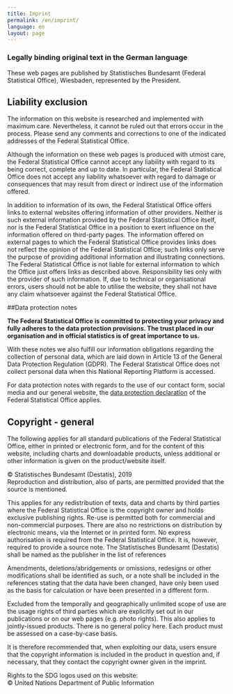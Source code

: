 ```yaml
---
title: Imprint
permalink: /en/imprint/
language: en
layout: page
---
```


### Legally binding original text in the German language

These web pages are published by Statistisches Bundesamt (Federal Statistical Office), Wiesbaden, represented by the President.

## Liability exclusion

The information on this website is researched and implemented with maximum care. Nevertheless, it cannot be ruled out that errors occur in the process. Please send any comments and corrections to one of the indicated addresses of the Federal Statistical Office.

Although the information on these web pages is produced with utmost care, the Federal Statistical Office cannot accept any liability with regard to its being correct, complete and up to date. In particular, the Federal Statistical Office does not accept any liability whatsoever with regard to damage or consequences that may result from direct or indirect use of the information offered.

In addition to information of its own, the Federal Statistical Office offers links to external websites offering information of other providers. Neither is such external information provided by the Federal Statistical Office itself, nor is the Federal Statistical Office in a position to exert influence on the information offered on third-party pages. The information offered on external pages to which the Federal Statistical Office provides links does not reflect the opinion of the Federal Statistical Office; such links only serve the purpose of providing additional information and illustrating connections. The Federal Statistical Office is not liable for external information to which the Office just offers links as described above. Responsibility lies only with the provider of such information. If, due to technical or organisational errors, users should not be able to utilise the website, they shall not have any claim whatsoever against the Federal Statistical Office.

##Data protection notes

**The Federal Statistical Office is committed to protecting your privacy and fully adheres to the data protection provisions. The trust placed in our organisation and in official statistics is of great importance to us.**

With these notes we also fulfill our information obligations regarding the collection of personal data, which are laid down in Article 13 of the General Data Protection Regulation (GDPR). The Federal Statistical Office does not collect personal data when this National Reporting Platform is accessed.

For data protection notes with regards to the use of our contact form, social media and our general website, the [data protection declaration](https://www.destatis.de/EN/Service/PrivacyPolicy/privacypolicy_node.html) of the Federal Statistical Office applies.

## Copyright - general

The following applies for all standard publications of the Federal Statistical Office, either in printed or electronic form, and for the content of this website, including charts and downloadable products, unless additional or other information is given on the product/website itself.

© Statistisches Bundesamt (Destatis), 2019 <br>
Reproduction and distribution, also of parts, are permitted provided that the source is mentioned.

This applies for any redistribution of texts, data and charts by third parties where the Federal Statistical Office is the copyright owner and holds exclusive publishing rights. Re-use is permitted both for commercial and non-commercial purposes. There are also no restrictions on distribution by electronic means, via the Internet or in printed form. No express authorisation is required from the Federal Statistical Office. It is, however, required to provide a source note. The Statistisches Bundesamt (Destatis) shall be named as the publisher in the list of references

Amendments, deletions/abridgements or omissions, redesigns or other modifications shall be identified as such, or a note shall be included in the references stating that the data have been changed, have only been used as the basis for calculation or have been presented in a different form.

Excluded from the temporally and geographically unlimited scope of use are the usage rights of third parties which are explicitly set out in our publications or on our web pages (e.g. photo rights). This also applies to jointly-issued products. There is no general policy here. Each product must be assessed on a case-by-case basis.

It is therefore recommended that, when exploiting our data, users ensure that the copyright information is included in the product in question and, if necessary, that they contact the copyright owner given in the imprint.

Rights to the SDG logos used on this website:<br>
© United Nations Department of Public Information

